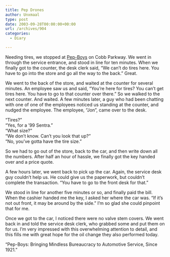 ```yaml
---
title: Pep Drones
author: Unxmaal
type: post
date: 2003-09-28T00:00:00+00:00
url: /archives/904
categories:
  - Diary

---
```

Needing tires, we stopped at [Pep-Boys][1] on Cobb Parkway. We went in through the service entrance, and stood in line for ten minutes. When we finally got to the counter, the desk clerk said, &#8220;We can&#8217;t do tires here. You have to go into the store and go all the way to the back.&#8221; Great. 

We went to the back of the store, and waited at the counter for several minutes. An employee saw us and said, &#8220;You&#8217;re here for tires? You can&#8217;t get tires here. You have to go to that counter over there.&#8221; So we walked to the next counter. And waited. A few minutes later, a guy who had been chatting with one of one of the employees noticed us standing at the counter, and nudged the employee. The employee, &#8220;Jon&#8221;, came over to the desk. 

&#8220;Tires?&#8221;  
&#8220;Yes, for a &#8217;99 Sentra.&#8221;  
&#8220;What size?&#8221;  
&#8220;We don&#8217;t know. Can&#8217;t you look that up?&#8221;  
&#8220;No, you&#8217;ve gotta have the tire size.&#8221; 

So we had to go out of the store, back to the car, and then write down all the numbers. After half an hour of hassle, we finally got the key handed over and a price quote. 

A few hours later, we went back to pick up the car. Again, the service desk guy couldn&#8217;t help us. He could give us the paperwork, but couldn&#8217;t complete the transaction. &#8220;You have to go to the front desk for that.&#8221; 

We stood in line for another five minutes or so, and finally paid the bill. When the cashier handed me the key, I asked her where the car was. &#8220;If it&#8217;s not out front, it may be around by the side.&#8221; I&#8217;m so glad she could pinpoint that for me.

Once we got to the car, I noticed there were no valve stem covers. We went back in and told the service desk clerk, who grabbed some and put them on for us. I&#8217;m very impressed with this overwhelming attention to detail, and this fills me with great hope for the oil change they also performed today. 

&#8220;Pep-Boys: Bringing Mindless Bureaucracy to Automotive Service, Since 1921.&#8221;

 [1]: http://www.pepboys.com